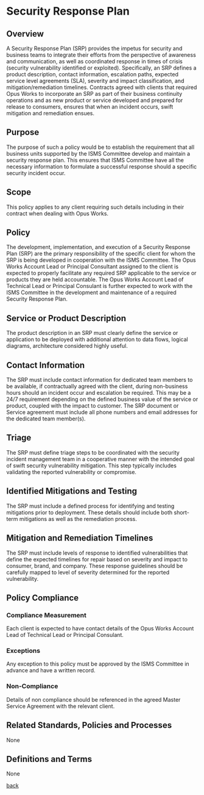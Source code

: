 # Security Response Plan

## Overview
A Security Response Plan (SRP) provides the impetus for security and business teams to integrate their efforts from the perspective of awareness and communication, as well as coordinated response in times of crisis (security vulnerability identified or exploited). Specifically, an SRP defines a product description, contact information, escalation paths, expected service level agreements (SLA), severity and impact classification, and mitigation/remediation timelines. Contracts agreed with clients that required Opus Works to incorporate an SRP as part of their business continuity operations and as new product or service developed and prepared for release to consumers, ensures that when an incident occurs, swift mitigation and remediation ensues.

## Purpose
The purpose of such a policy would be to establish the requirement that all business units supported by the ISMS Committee develop and maintain a security response plan. This ensures that ISMS Committee have all the necessary information to formulate a successful response should a specific security incident occur.

## Scope
This policy applies to any client requiring such details including in their contract when dealing with Opus Works.

## Policy
The development, implementation, and execution of a Security Response Plan (SRP) are the primary responsibility of the specific client for whom the SRP is being developed in cooperation with the ISMS Committee. The Opus Works Account Lead or Principal Consultant assigned to the client is expected to properly facilitate any required SRP applicable to the service or products they are held accountable. The Opus Works Account Lead of Technical Lead or Principal Consulant is further expected to work with the ISMS Committee in the development and maintenance of a required Security Response Plan.

## Service or Product Description
The product description in an SRP must clearly define the service or application to be deployed with additional attention to data flows, logical diagrams, architecture considered highly useful.

## Contact Information
The SRP must include contact information for dedicated team members to be available, if contractually agreed with the client, during non-business hours should an incident occur and escalation be required. This may be a 24/7 requirement depending on the defined business value of the service or product, coupled with the impact to customer. The SRP document or Service agreement must include all phone numbers and email addresses for the dedicated team member(s).

## Triage
The SRP must define triage steps to be coordinated with the security incident management team in a cooperative manner with the intended goal of swift security vulnerability mitigation. This step typically includes validating the reported vulnerability or compromise.

## Identified Mitigations and Testing
The SRP must include a defined process for identifying and testing mitigations prior to deployment. These details should include both short-term mitigations as well as the remediation process.

##  Mitigation and Remediation Timelines
The SRP must include levels of response to identified vulnerabilities that define the expected timelines for repair based on severity and impact to consumer, brand, and company. These response guidelines should be carefully mapped to level of severity determined for the reported vulnerability.

##  Policy Compliance

### Compliance Measurement
Each client is expected to have contact details of the Opus Works Account Lead of Technical Lead or Principal Consulant.

### Exceptions
Any exception to this policy must be approved by the ISMS Committee in advance and have a written record.

### Non-Compliance
Details of non compliance should be referenced in the agreed Master Service Agreement with the relevant client.

## Related Standards, Policies and Processes
None

## Definitions and Terms
None

[back](../README.md#a-z-policies)

